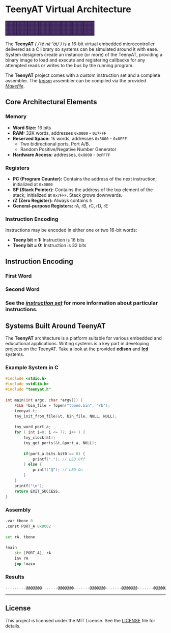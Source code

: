 # TeenyAT Virtual Architecture 

![Devious looking jellyfish](docs/leroy.gif)

The **TeenyAT** *( /ˈtē·nē·'āt/ )* is a 16-bit virtual embedded microcontroller delivered as a C library so systems can be simulated around it with ease. System designers create an instance (or more) of the TeenyAT, providing a binary image to load and execute and registering callbacks for any attempted reads or writes to the bus by the running program.

The **TeenyAT** project comes with a custom instruction set and a complete assembler. The *[tnasm](tnasm)* assembler can be compiled via the provided *[Makefile](tnasm/Makefile)*.

## Core Architectural Elements

### Memory
- **Word Size:** 16 bits
- **RAM:** 32K words, addresses `0x0000` - `0x7FFF`
- **Reserved Space:** 1k words, addresses `0x8000` - `0x8FFF`
  - Two bidirectional ports, Port A/B.
  - Random Positive/Negative Number Generator
- **Hardware Access:** addresses, `0x9000` - `0xFFFF`

### Registers
- **PC (Program Counter):** Contains the address of the next instruction; initialized at `0x0000`
- **SP (Stack Pointer):** Contains the address of the top element of the stack; initialized at `0x7FFF`. Stack grows downwards.
- **rZ (Zero Register):** Always contains `0`
- **General-purpose Registers:** rA, rB, rC, rD, rE

### Instruction Encoding
Instructions may be encoded in either one or two 16-bit words:
- **Teeny bit = 1:** Instruction is 16 bits 
- **Teeny bit = 0:** Instruction is 32 bits

## Instruction Encoding

### First Word

### Second Word

### See the *[instruction set](docs/README.md)* for more information about particular instructions.

## Systems Built Around TeenyAT

The **TeenyAT** architecture is a platform suitable for various embedded and educational applications. Writing systems is a key part in developing projects on the TeenyAT. Take a look at the provided **edison** and **[lcd](lcd)** systems.

### Example System in C

```c
#include <stdio.h>
#include <stdlib.h>
#include "teenyat.h"

int main(int argc, char *argv[]) {
	FILE *bin_file = fopen("tbone.bin", "rb");
	teenyat t;
	tny_init_from_file(&t, bin_file, NULL, NULL);

	tny_word port_a;
	for ( int i=0; i <= 77; i++ ) {
		tny_clock(&t);
		tny_get_ports(&t,&port_a, NULL);
		
		if(port_a.bits.bit0 == 0) {
			printf("."); // LED Off
		} else {
			printf("@"); // LED On
		}
	}
	printf("\n");
	return EXIT_SUCCESS;
}
```

### Assembly
```asm
.var tbone 0
.const PORT_A 0x8002

set rA, tbone

!main
    str [PORT_A], rA
    inv rA
    jmp !main
```

### Results
```
.........@@@@@@@.......@@@@@@@.......@@@@@@@.......@@@@@@@.......@@@@@@@......
```
---
  
## License

This project is licensed under the MIT License. See the [LICENSE](LICENSE) file for details.
